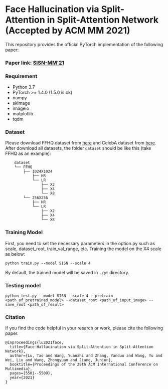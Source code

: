 # Face Hallucination via Split-Attention in Split-Attention Network (Accepted by ACM MM 2021)

This repository provides the official PyTorch implementation of the following paper:

### Paper link: [SISN-MM'21](https://dl.acm.org/doi/abs/10.1145/3474085.3475682)
### Requirement
* Python 3.7
* PyTorch >= 1.4.0 (1.5.0 is ok)
* numpy
* skimage
* imageio
* matplotlib
* tqdm
### Dataset
Please download FFHQ dataset from [here](https://github.com/NVlabs/ffhq-dataset) and CelebA dataset from [here](https://mmlab.ie.cuhk.edu.hk/projects/CelebA.html).
After download all datasets, the folder ```dataset``` should be like this (take FFHQ as an example):
```
    dataset    
    └── FFHQ
        ├── 1024X1024
            ├── HR
            └── LR
                ├── X2
                ├── X4
                └── X8
        └── 256X256
            ├── HR
            └── LR
                ├── X2
                ├── X4
                └── X8
```

### Training Model
First, you need to set the necessary parameters in the option.py such as scale, dataset_root, train_val_range, etc.
Training the model on the X4 scale as below:
```
python train.py --model SISN --scale 4
```

By default, the trained model will be saved in `./pt` directory.

### Testing model
```
python test.py --model SISN --scale 4 --pretrain <path_of_pretrained_model> --dataset_root <path_of_input_image> --save_root <path_of_result>
```

### Citation
If you find the code helpful in your resarch or work, please cite the following paper.
```
@inproceedings{lu2021face,
  title={Face Hallucination via Split-Attention in Split-Attention Network},
  author={Lu, Tao and Wang, Yuanzhi and Zhang, Yanduo and Wang, Yu and Wei, Liu and Wang, Zhongyuan and Jiang, Junjun},
  booktitle={Proceedings of the 29th ACM International Conference on Multimedia},
  pages={5501--5509},
  year={2021}
}
```
